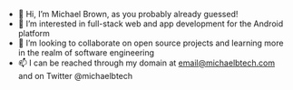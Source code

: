 - 👋 Hi, I’m Michael Brown, as you probably already guessed!
- 👀 I’m interested in full-stack web and app development for the Android platform
- 💞️ I’m looking to collaborate on open source projects and learning more in the realm of software engineering
- 📫 I can be reached through my domain at email@michaelbtech.com and on Twitter @michaelbtech

<!---
michaelbrownjr/michaelbrownjr is a ✨ special ✨ repository because its `README.md` (this file) appears on your GitHub profile.
You can click the Preview link to take a look at your changes.
--->
